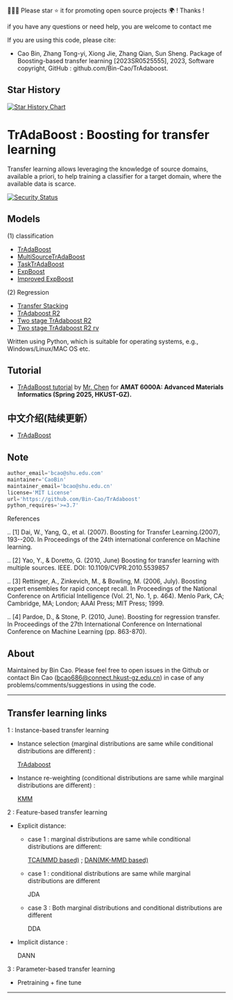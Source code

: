 🤝🤝🤝 Please star ⭐️ it for promoting open source projects 🌍 ! Thanks !

if you have any questions or need help, you are welcome to contact me

If you are using this code, please cite:
+ Cao Bin, Zhang Tong-yi, Xiong Jie, Zhang Qian, Sun Sheng. Package of Boosting-based transfer learning [2023SR0525555], 2023, Software copyright, GitHub : github.com/Bin-Cao/TrAdaboost.
  
## Star History

[![Star History Chart](https://api.star-history.com/svg?repos=Bin-Cao/TrAdaboost&type=Date)](https://star-history.com/#Bin-Cao/TrAdaboost&Date)


# TrAdaBoost : Boosting for transfer learning

Transfer learning allows leveraging the knowledge of source domains, available a priori, to help training a classifier for a target domain, where the available data is scarce.


[![Security Status](https://www.murphysec.com/platform3/v3/badge/1626904646967132160.svg)](https://www.murphysec.com/accept?code=645babf2266d3ebb42b1005074b53306&type=1&from=2)



## Models
(1) classification
+ [TrAdaBoost](https://github.com/Bin-Cao/TrAdaboost/blob/main/TrAdaBoost)
+ [MultiSourceTrAdaBoost](https://github.com/Bin-Cao/TrAdaboost/blob/main/MultiSourceTrAdaBoost)
+ [TaskTrAdaBoost](https://github.com/Bin-Cao/TrAdaboost/blob/main/TaskTrAdaBoost)
+ [ExpBoost](https://github.com/Bin-Cao/TrAdaboost/tree/main/ExpBoost)
+ [Improved ExpBoost](https://github.com/Bin-Cao/TrAdaboost/tree/main/Improved%20ExpBoost)


(2) Regression
+ [Transfer Stacking](https://github.com/Bin-Cao/TrAdaboost/tree/main/Transfer%20Stacking)
+ [TrAdaboost R2](https://github.com/Bin-Cao/TrAdaboost/tree/main/TrAdaBoost_R2)
+ [Two stage TrAdaboost R2](https://github.com/Bin-Cao/TrAdaboost/tree/main/Two_stage_TrAdaboost_R2)
+ [Two stage TrAdaboost R2 rv](https://github.com/Bin-Cao/TrAdaboost/tree/main/Two_stage_TrAdaboost_R2_revised)

Written using Python, which is suitable for operating systems, e.g., Windows/Linux/MAC OS etc.

## Tutorial


+ [TrAdaBoost tutorial](./tutorial/tutorial_5_TrAdaBoost.html) by [Mr. Chen](https://github.com/georgedashen) for **AMAT 6000A: Advanced Materials Informatics (Spring 2025, HKUST-GZ).**  




## 中文介绍(陆续更新）
+ [TrAdaBoost](https://mp.weixin.qq.com/s/NhxSGOHIr3s6WwffJOrIlQ)

## Note
``` javascript
author_email='bcao@shu.edu.com'
maintainer='CaoBin'
maintainer_email='bcao@shu.edu.cn' 
license='MIT License'
url='https://github.com/Bin-Cao/TrAdaboost'
python_requires='>=3.7'
```

References

.. [1] Dai, W., Yang, Q., et al. (2007). 
Boosting for Transfer Learning.(2007), 193--200. 
In Proceedings of the 24th international conference on Machine learning.

.. [2] Yao, Y., & Doretto, G. (2010, June)
Boosting for transfer learning with multiple sources. IEEE.
DOI: 10.1109/CVPR.2010.5539857

.. [3] Rettinger, A., Zinkevich, M., & Bowling, M. (2006, July). 
Boosting expert ensembles for rapid concept recall. 
In Proceedings of the National Conference on Artificial Intelligence 
(Vol. 21, No. 1, p. 464). 
Menlo Park, CA; Cambridge, MA; London; AAAI Press; MIT Press; 1999.
    
.. [4] Pardoe, D., & Stone, P. (2010, June). 
Boosting for regression transfer. 
In Proceedings of the 27th International Conference 
on International Conference on Machine Learning (pp. 863-870).


## About
Maintained by Bin Cao. Please feel free to open issues in the Github or contact Bin Cao
(bcao686@connect.hkust-gz.edu.cn) in case of any problems/comments/suggestions in using the code. 

---
## Transfer learning links
1 : Instance-based transfer learning
  - Instance selection (marginal distributions are same while conditional distributions are different) :
    
    [TrAdaboost](https://github.com/Bin-Cao/TrAdaboost/tree/main/TrAdaBoost)

  - Instance re-weighting (conditional distributions are same while marginal distributions are different) :
    
    [KMM](https://github.com/Bin-Cao/KMMTransferRegressor)
 
2 : Feature-based transfer learning
  - Explicit distance:
      - case 1 : marginal distributions are same while conditional distributions are different:
        
         [TCA(MMD based)](https://github.com/MaterialsInformaticsDemo/TCA)  ; [DAN(MK-MMD based)](https://github.com/MaterialsInformaticsDemo/DAN)
      - case 1 : conditional distributions are same while marginal distributions are different
      
        JDA
      
      - case 3 : Both marginal distributions and conditional distributions are different
      
        DDA
      
 - Implicit distance :
 
   DANN

 3 : Parameter-based transfer learning
 
 - Pretraining + fine tune

---
